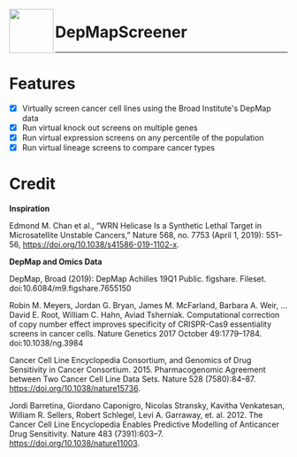 <img align="left" width="80" height="80" src="https://user-images.githubusercontent.com/23715298/61896673-4f629b80-aeca-11e9-994d-6443f1165eaa.png"><h1>DepMapScreener</h1>

<hr>

# Features

 - [x] Virtually screen cancer cell lines using the Broad Institute's DepMap data
 - [x] Run virtual knock out screens on multiple genes
 - [x] Run virtual expression screens on any percentile of the population
 - [x] Run virtual lineage screens to compare cancer types
 
 # Credit
 
__Inspiration__

Edmond M. Chan et al., “WRN Helicase Is a Synthetic Lethal Target in Microsatellite Unstable Cancers,” Nature 568, no. 7753 (April 1, 2019): 551–56, https://doi.org/10.1038/s41586-019-1102-x.

__DepMap and Omics Data__
 
DepMap, Broad (2019): DepMap Achilles 19Q1 Public. figshare. Fileset. doi:10.6084/m9.figshare.7655150

Robin M. Meyers, Jordan G. Bryan, James M. McFarland, Barbara A. Weir, ... David E. Root, William C. Hahn, Aviad Tsherniak. Computational correction of copy number effect improves specificity of CRISPR-Cas9 essentiality screens in cancer cells. Nature Genetics 2017 October 49:1779–1784. doi:10.1038/ng.3984

Cancer Cell Line Encyclopedia Consortium, and Genomics of Drug Sensitivity in Cancer Consortium. 2015. Pharmacogenomic Agreement between Two Cancer Cell Line Data Sets. Nature 528 (7580):84–87. https://doi.org/10.1038/nature15736.

Jordi Barretina, Giordano Caponigro, Nicolas Stransky, Kavitha Venkatesan, William R. Sellers, Robert Schlegel, Levi A. Garraway, et. al. 2012. The Cancer Cell Line Encyclopedia Enables Predictive Modelling of Anticancer Drug Sensitivity. Nature 483 (7391):603–7. https://doi.org/10.1038/nature11003.


